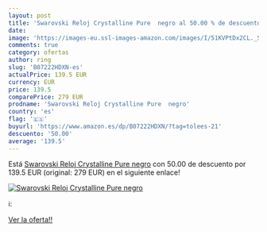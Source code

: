 ```yaml
---
layout: post
title: 'Swarovski Reloj Crystalline Pure  negro al 50.00 % de descuento'
date: 
image: 'https://images-eu.ssl-images-amazon.com/images/I/51KVPtDx2CL._SL200_.jpg'
comments: true
category: ofertas
author: ring
slug: 'B07222HDXN-es'
actualPrice: 139.5 EUR
currency: EUR
price: 139.5
comparePrice: 279 EUR
prodname: 'Swarovski Reloj Crystalline Pure  negro'
country: 'es'
flag: '🇪🇸'
buyurl: 'https://www.amazon.es/dp/B07222HDXN/?tag=tolees-21'
descuento: '50.00'
average: '139.5'
---
```


Está [Swarovski Reloj Crystalline Pure  negro](https://www.amazon.es/dp/B07222HDXN/?tag=tolees-21) con 50.00 de descuento por 139.5 EUR (original: 279 EUR) en el siguiente enlace!

[![Swarovski Reloj Crystalline Pure  negro](https://images-eu.ssl-images-amazon.com/images/I/51KVPtDx2CL._SL200_.jpg)](https://www.amazon.es/dp/B07222HDXN/?tag=tolees-21)

ℹ️:


[Ver la oferta!!](https://www.amazon.es/dp/B07222HDXN/?tag=tolees-21)
